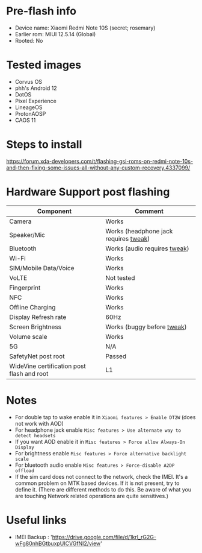 # Pre-flash info

- Device name: Xiaomi Redmi Note 10S (secret; rosemary)
- Earlier rom: MIUI 12.5.14 (Global)
- Rooted: No

# Tested images

- Corvus OS
- phh's Android 12
- DotOS
- Pixel Experience
- LineageOS
- ProtonAOSP
- CAOS 11

# Steps to install

<https://forum.xda-developers.com/t/flashing-gsi-roms-on-redmi-note-10s-and-then-fixing-some-issues-all-without-any-custom-recovery.4337099/>

# Hardware Support post flashing

| Component | Comment|
| --- | --- |
| Camera | Works |
| Speaker/Mic | Works (headphone jack requires [tweak](#notes)) |
| Bluetooth | Works (audio requires [tweak](#notes)) |
| Wi-Fi | Works |
| SIM/Mobile Data/Voice | Works |
| VoLTE | Not tested |
| Fingerprint | Works |
| NFC | Works |
| Offline Charging | Works |
| Display Refresh rate | 60Hz |
| Screen Brightness | Works (buggy before [tweak](#notes)) |
| Volume scale | Works |
| 5G | N/A |
| SafetyNet post root | Passed |
| WideVine certification post flash and root | L1 |

# Notes

- For double tap to wake enable it in `Xiaomi features > Enable DT2W` (does not work with AOD)
- For headphone jack enable `Misc features > Use alternate way to detect headsets`
- If you want AOD enable it in `Misc features > Force allow Always-On Display`
- For brightness enable `Misc features > Force alternative backlight scale`
- For bluetooth audio enable `Misc features > Force-disable A2DP offload`
- If the sim card does not connect to the network, check the IMEI. It's a common problem on MTK based devices. If it is not present, try to define it. (There are different methods to do this. Be aware of what you are touching Network related operations are quite sensitives.)

# Useful links

- IMEI Backup : 'https://drive.google.com/file/d/1krl_rG2G-wFg80nhBGtbuxpUICVGfNI2/view'